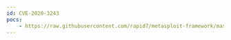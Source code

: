 ```yaml
---
id: CVE-2020-3243
pocs:
    - https://raw.githubusercontent.com/rapid7/metasploit-framework/master/modules/exploits/linux/http/cisco_ucs_cloupia_script_rce.rb
---
```

